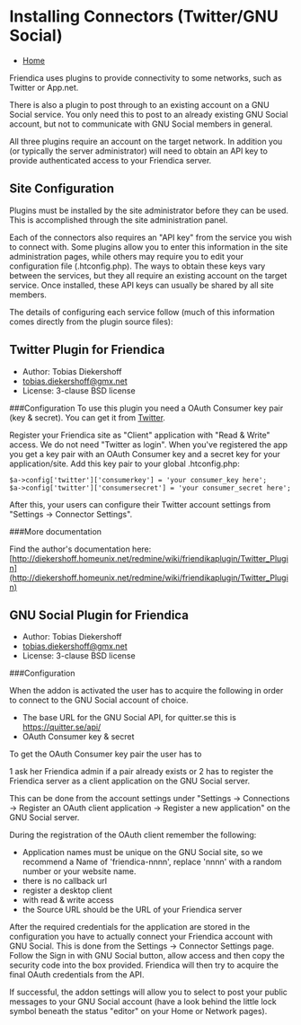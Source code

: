 Installing Connectors (Twitter/GNU Social)
==================================================

* [Home](help)


Friendica uses plugins to provide connectivity to some networks, such as Twitter or App.net. 

There is also a plugin to post through to an existing account on a GNU Social service.
You only need this to post to an already existing GNU Social account, but not to communicate with GNU Social members in general.

All three plugins require an account on the target network.
In addition you (or typically the server administrator) will need to obtain an API key to provide authenticated access to your Friendica server.

Site Configuration
---

Plugins must be installed by the site administrator before they can be used.
This is accomplished through the site administration panel.

Each of the connectors also requires an "API key" from the service you wish to connect with.
Some plugins allow you to enter this information in the site administration pages, while others may require you to edit your configuration file (.htconfig.php).
The ways to obtain these keys vary between the services, but they all require an existing account on the target service.
Once installed, these API keys can usually be shared by all site members.

The details of configuring each service follow (much of this information comes directly from the plugin source files):

Twitter Plugin for Friendica
---

* Author: Tobias Diekershoff
* tobias.diekershoff@gmx.net
* License: 3-clause BSD license

###Configuration
To use this plugin you need a OAuth Consumer key pair (key & secret).
You can get it from [Twitter](https://twitter.com/apps).

Register your Friendica site as "Client" application with "Read & Write" access.
We do not need "Twitter as login".
When you've registered the app you get a key pair with an OAuth Consumer key and a secret key for your application/site.
Add this key pair to your global .htconfig.php:

	$a->config['twitter']['consumerkey'] = 'your consumer_key here';
	$a->config['twitter']['consumersecret'] = 'your consumer_secret here';

After this, your users can configure their Twitter account settings from "Settings -> Connector Settings".

###More documentation

Find the author's documentation here: [http://diekershoff.homeunix.net/redmine/wiki/friendikaplugin/Twitter_Plugin](http://diekershoff.homeunix.net/redmine/wiki/friendikaplugin/Twitter_Plugin)


GNU Social Plugin for Friendica
---

* Author: Tobias Diekershoff
* tobias.diekershoff@gmx.net
* License: 3-clause BSD license

###Configuration

When the addon is activated the user has to acquire the following in order to connect to the GNU Social account of choice.

* The base URL for the GNU Social API, for quitter.se this is https://quitter.se/api/
* OAuth Consumer key & secret

To get the OAuth Consumer key pair the user has to

1 ask her Friendica admin if a pair already exists or 
2 has to register the Friendica server as a client application on the GNU Social server. 

This can be done from the account settings under "Settings -> Connections -> Register an OAuth client application -> Register a new application" on the GNU Social server.

During the registration of the OAuth client remember the following:

* Application names must be unique on the GNU Social site, so we recommend a Name of 'friendica-nnnn', replace 'nnnn' with a random number or your website name.
* there is no callback url
* register a desktop client
* with read & write access
* the Source URL should be the URL of your Friendica server

After the required credentials for the application are stored in the configuration you have to actually connect your Friendica account with GNU Social.
This is done from the Settings -> Connector Settings page.
Follow the Sign in with GNU Social button, allow access and then copy the security code into the box provided.
Friendica will then try to acquire the final OAuth credentials from the API. 

If successful, the addon settings will allow you to select to post your public messages to your GNU Social account (have a look behind the little lock symbol beneath the status "editor" on your Home or Network pages).

